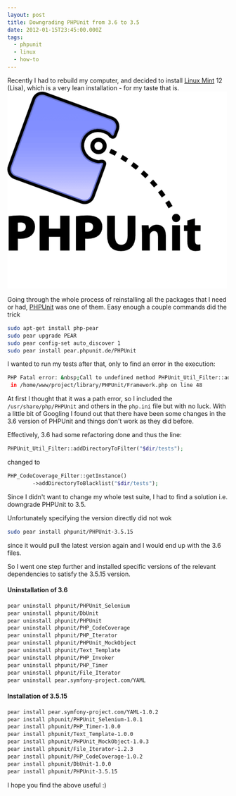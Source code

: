 ```yaml
---
layout: post
title: Downgrading PHPUnit from 3.6 to 3.5
date: 2012-01-15T23:45:00.000Z
tags:
  - phpunit
  - linux
  - how-to
---
```

Recently I had to rebuild my computer, and decided to install [Linux Mint](http://www.linuxmint.com/) 12 (Lisa), which is a very lean installation - for my taste that is.
<img class="post-image" src="/files/2012-01-15-phpunit.png" />

Going through the whole process of reinstalling all the packages that I need or had, [PHPUnit](http://www.phpunit.de/) was one of them. Easy enough a couple commands did the trick

```sh
sudo apt-get install php-pear
sudo pear upgrade PEAR
sudo pear config-set auto_discover 1
sudo pear install pear.phpunit.de/PHPUnit
```

I wanted to run my tests after that, only to find an error in the execution:

```sh
PHP Fatal error: &nbsp;Call to undefined method PHPUnit_Util_Filter::addFileToFilter()
 in /home/www/project/library/PHPUnit/Framework.php on line 48
```

At first I thought that it was a path error, so I included the `/usr/share/php/PHPUnit` and others in the `php.ini` file but with no luck. With a little bit of Googling I found out that there have been some changes in the 3.6 version of PHPUnit and things don't work as they did before.

Effectively, 3.6 had some refactoring done and thus the line:

```php
PHPUnit_Util_Filter::addDirectoryToFilter("$dir/tests");
```

changed to

```php
PHP_CodeCoverage_Filter::getInstance()
        ->addDirectoryToBlacklist("$dir/tests");
```

Since I didn't want to change my whole test suite, I had to find a solution i.e. downgrade PHPUnit to 3.5.

Unfortunately specifying the version directly did not wok

```sh
sudo pear install phpunit/PHPUnit-3.5.15
```

since it would pull the latest version again and I would end up with the 3.6 files.

So I went one step further and installed specific versions of the relevant dependencies to satisfy the 3.5.15 version.

#### Uninstallation of 3.6

```sh
pear uninstall phpunit/PHPUnit_Selenium
pear uninstall phpunit/DbUnit
pear uninstall phpunit/PHPUnit
pear uninstall phpunit/PHP_CodeCoverage
pear uninstall phpunit/PHP_Iterator
pear uninstall phpunit/PHPUnit_MockObject
pear uninstall phpunit/Text_Template
pear uninstall phpunit/PHP_Invoker
pear uninstall phpunit/PHP_Timer
pear uninstall phpunit/File_Iterator
pear uninstall pear.symfony-project.com/YAML
```

#### Installation of 3.5.15

```sh
pear install pear.symfony-project.com/YAML-1.0.2
pear install phpunit/PHPUnit_Selenium-1.0.1
pear install phpunit/PHP_Timer-1.0.0
pear install phpunit/Text_Template-1.0.0
pear install phpunit/PHPUnit_MockObject-1.0.3
pear install phpunit/File_Iterator-1.2.3
pear install phpunit/PHP_CodeCoverage-1.0.2
pear install phpunit/DbUnit-1.0.0
pear install phpunit/PHPUnit-3.5.15
```

I hope you find the above useful :)

